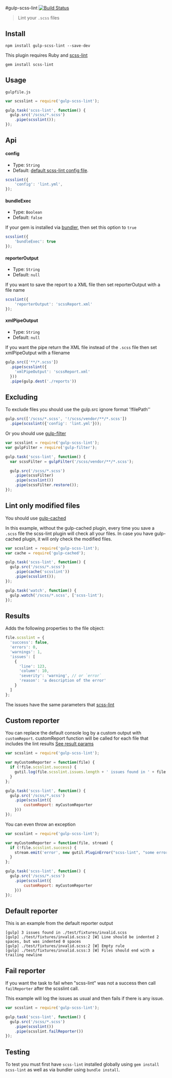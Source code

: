 #gulp-scss-lint
[![Build Status](https://travis-ci.org/juanfran/gulp-scss-lint.svg?branch=master)](https://travis-ci.org/juanfran/gulp-scss-lint)
> Lint your `.scss` files

## Install

```shell
npm install gulp-scss-lint --save-dev
```

This plugin requires Ruby and [scss-lint](https://github.com/causes/scss-lint)
```shell
gem install scss-lint
```

## Usage

`gulpfile.js`
```js
var scsslint = require('gulp-scss-lint');

gulp.task('scss-lint', function() {
  gulp.src('/scss/*.scss')
    .pipe(scsslint());
});
```

## Api

#### config

- Type: `String`
- Default: [default scss-lint config file](https://github.com/causes/scss-lint/blob/master/config/default.yml).

```js
scsslint({
    'config': 'lint.yml',
});
```

#### bundleExec

- Type: `Boolean`
- Default: `false`

If your gem is installed via [bundler](http://bundler.io), then set this option to `true`

```js
scsslint({
    'bundleExec': true
});
```

#### reporterOutput

- Type: `String`
- Default: `null`

If you want to save the report to a XML file then set reporterOutput with a file name

```js
scsslint({
    'reporterOutput': 'scssReport.xml'
});
```

#### xmlPipeOutput

- Type: `String`
- Default: `null`

If you want the pipe return the XML file instead of the `.scss` file then set xmlPipeOutput with a filename

```js
gulp.src(['**/*.scss'])
  .pipe(scsslint({
    'xmlPipeOutput': 'scssReport.xml'
  }))
  .pipe(gulp.dest('./reports'))
```

## Excluding

To exclude files you should use the gulp.src ignore format '!filePath''

```js
gulp.src(['/scss/*.scss', '!/scss/vendor/**/*.scss'])
  .pipe(scsslint({'config': 'lint.yml'}));
```

Or you should use [gulp-filter](https://github.com/sindresorhus/gulp-filter)

```js
var scsslint = require('gulp-scss-lint');
var gulpFilter = require('gulp-filter');

gulp.task('scss-lint', function() {
  var scssFilter = gulpFilter('/scss/vendor/**/*.scss');

  gulp.src('/scss/*.scss')
    .pipe(scssFilter)
    .pipe(scsslint())
    .pipe(scssFilter.restore());
});

```

## Lint only modified files
You should use [gulp-cached](https://github.com/wearefractal/gulp-cached)

In this example, without the gulp-cached plugin, every time you save a `.scss` file the scss-lint plugin will check all your files. In case you have gulp-cached plugin, it will only check the modified files.

```js
var scsslint = require('gulp-scss-lint');
var cache = require('gulp-cached');

gulp.task('scss-lint', function() {
  gulp.src('/scss/*.scss')
    .pipe(cache('scsslint'))
    .pipe(scsslint());
});

gulp.task('watch', function() {
  gulp.watch('/scss/*.scss', ['scss-lint');
});
```

## Results

Adds the following properties to the file object:

```js
file.scsslint = {
  'success': false,
  'errors': 0,
  'warnings': 1,
  'issues': [
    {
      'line': 123,
      'column': 10,
      'severity': 'warning', // or `error`
      'reason': 'a description of the error'
    }
  ]
};
```

The issues have the same parameters that [scss-lint](https://github.com/causes/scss-lint#xml)

## Custom reporter

You can replace the default console log by a custom output with `customReport`. customReport function will be called for each file that includes the lint results [See result params](#results)

```js
var scsslint = require('gulp-scss-lint');

var myCustomReporter = function(file) {
  if (!file.scsslint.success) {
    gutil.log(file.scsslint.issues.length + ' issues found in ' + file.path);
  }
};

gulp.task('scss-lint', function() {
  gulp.src('/scss/*.scss')
    .pipe(scsslint({
        customReport: myCustomReporter
    }))
});
```

You can even throw an exception

```js
var scsslint = require('gulp-scss-lint');

var myCustomReporter = function(file, stream) {
  if (!file.scsslint.success) {
    stream.emit('error', new gutil.PluginError("scss-lint", "some error"));
  }
};

gulp.task('scss-lint', function() {
  gulp.src('/scss/*.scss')
    .pipe(scsslint({
        customReport: myCustomReporter
    }))
});
```

## Default reporter

This is an example from the default reporter output

```shell
[gulp] 3 issues found in ./test/fixtures/invalid.scss
[gulp] ./test/fixtures/invalid.scss:2 [W] Line should be indented 2 spaces, but was indented 0 spaces
[gulp] ./test/fixtures/invalid.scss:2 [W] Empty rule
[gulp] ./test/fixtures/invalid.scss:3 [W] Files should end with a trailing newline
```

## Fail reporter

If you want the task to fail when "scss-lint" was not a success then call `failReporter` after the scsslint call.

This example will log the issues as usual and then fails if there is any issue.

```js
var scsslint = require('gulp-scss-lint');

gulp.task('scss-lint', function() {
  gulp.src('/scss/*.scss')
    .pipe(scsslint())
    .pipe(scsslint.failReporter())
});
```

## Testing

To test you must first have `scss-lint` installed globally using
`gem install scss-lint` as well as via bundler using `bundle install`.